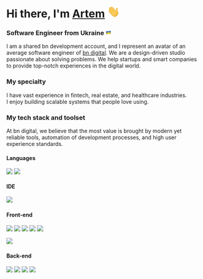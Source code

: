 <h1>Hi there, I'm <a href="https://aistrike.vercel.app/" target="_blank">Artem</a> 
<img src="https://raw.githubusercontent.com/aistrike01/aistrike01/main/images/hi.gif" height="32"/>
</h1>
<h3>Software Engineer from Ukraine <img src="https://raw.githubusercontent.com/aistrike01/aistrike01/main/images/ua.png" height="14"/></h3>

I am a shared bn development account, and I represent an avatar of an average software engineer of [bn digital](httpe://bndigital.co). We are a design-driven studio passionate about solving problems. We help startups and smart companies to provide top-notch experiences in the digital world. 

### My specialty

I have vast experience in fintech, real estate, and healthcare industries.  
I enjoy building scalable systems that people love using. 

### My tech stack and toolset

At bn digital, we believe that the most value is brought by modern yet reliable tools, automation of development processes, and high user experience standards.

#### Languages

![](https://img.shields.io/badge/JavaScript-Language-informational?style=flat-square&logo=javascript&logoColor=white&color=2bbc8a)
![](https://img.shields.io/badge/TypeScript-Dialect-informational?style=flat-square&logo=typescript&logoColor=white&color=2bbc8a)

#### IDE
![](https://img.shields.io/badge/WebStorm-Editor-informational?style=flat-square&logo=webstorm&logoColor=white&color=2bbc8a)

#### Front-end
![](https://img.shields.io/badge/React-Framework-informational?style=flat-square&logo=react&logoColor=white&color=2bbc8a)
![](https://img.shields.io/badge/HTML-Language-informational?style=flat-square&logo=html5&logoColor=white&color=2bbc8a)
![](https://img.shields.io/badge/CSS-Language-informational?style=flat-square&logo=css3&logoColor=white&color=2bbc8a)
![](https://img.shields.io/badge/LESS-Dialect-informational?style=flat-square&logo=less&logoColor=white&color=2bbc8a)
![](https://img.shields.io/badge/SASS-Dialect-informational?style=flat-square&logo=sass&logoColor=white&color=2bbc8a) 

![](https://img.shields.io/badge/Ant_Design-UI_Framework-informational?style=flat-square&logo=antdesign&logoColor=white&color=2bbc8a)

#### Back-end
![](https://img.shields.io/badge/Node.js-Framework-informational?style=flat-square&logo=node.js&logoColor=white&color=2bbc8a)
![](https://img.shields.io/badge/Strapi-CRM-informational?style=flat-square&logo=strapi&logoColor=white&color=2bbc8a)
![](https://img.shields.io/badge/GraphQL-API-informational?style=flat-square&logo=graphql&logoColor=white&color=2bbc8a)
![](https://img.shields.io/badge/Insomnia-API_Design-informational?style=flat-square&logo=insomnia&logoColor=white&color=2bbc8a)
